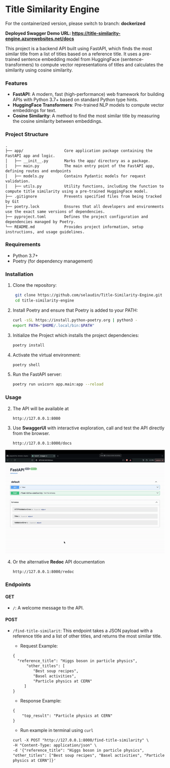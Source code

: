 # Title Similarity Engine

For the containerized version, please switch to branch: **dockerized**

**Deployed Swagger Demo URL: https://title-similarity-engine.azurewebsites.net/docs**

This project is a backend API built using FastAPI, which finds the most similar title from a list of titles based on a
reference title. It uses a pre-trained sentence embedding model from HuggingFace (sentence-transformers) to compute
vector representations of titles and calculates the similarity using cosine similarity.

### Features

- **FastAPI**: A modern, fast (high-performance) web framework for building APIs with Python 3.7+ based on standard
  Python type hints.
- **HuggingFace Transformers**: Pre-trained NLP models to compute vector embeddings for text.
- **Cosine Similarity**: A method to find the most similar title by measuring the cosine similarity between embeddings.

### Project Structure

```
.
├── app/                  Core application package containing the FastAPI app and logic.
│   ├── __init__.py       Marks the app/ directory as a package.
│   ├── main.py           The main entry point of the FastAPI app, defining routes and endpoints
│   ├── models.py         Contains Pydantic models for request validation.
│   ├── utils.py          Utility functions, including the function to compute title similarity using a pre-trained HuggingFace model.
├── .gitignore            Prevents specified files from being tracked by Git
├── poetry.lock           Ensures that all developers and environments use the exact same versions of dependencies.
├── pyproject.toml        Defines the project configuration and dependencies managed by Poetry.
└── README.md             Provides project information, setup instructions, and usage guidelines.
```

### Requirements

- Python 3.7+
- Poetry (for dependency management)

### Installation

1. Clone the repository:
   ```bash
    git clone https://github.com/selaudin/Title-Similarity-Engine.git
    cd title-similarity-engine
   ```
   
2. Install Poetry and ensure that Poetry is added to your PATH:
   ```bash
   curl -sSL https://install.python-poetry.org | python3 -
   export PATH="$HOME/.local/bin:$PATH"
   ```

3. Initialize the Project which installs the project dependencies:
   ```bash
   poetry install
   ```

4. Activate the virtual environment:
   ```bash
   poetry shell
   ```

5. Run the FastAPI server:
   ```bash
   poetry run uvicorn app.main:app --reload
   ```
   
### Usage

2. The API will be available at
    ```
    http://127.0.0.1:8000
    ```

3. Use **SwaggerUI** with interactive exploration, call and test the API directly from the browser.
    ```
    http://127.0.0.1:8000/docs
    ```

![Usage Example](https://github.com/selaudin/Title-Similarity-Engine/blob/main/media/usage.gif)

4. Or the alternative **Redoc** API documentation
    ```
    http://127.0.0.1:8000/redoc
    ```

### Endpoints

#### GET

- ```/```: A welcome message to the API.

#### POST

- ```/find-title-similarit```: This endpoint takes a JSON payload with a reference title and a list of other titles, and
  returns the most similar title.
    - Request Example:
  ```
  {
    "reference_title": "Higgs boson in particle physics",
        "other_titles": [
           "Best soup recipes",
           "Basel activities",
           "Particle physics at CERN"
       ]
  }
  ```
    - Response Example:
  ```
  {
      "top_result": "Particle physics at CERN"
  }
  ```

    - Run example in terminal using ```curl```
  ```
  curl -X POST "http://127.0.0.1:8000/find-title-similarity" \
  -H "Content-Type: application/json" \
  -d '{"reference_title": "Higgs boson in particle physics", "other_titles": ["Best soup recipes", "Basel activities", "Particle physics at CERN"]}'
  ```
  
